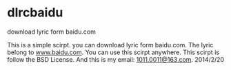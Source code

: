 dlrcbaidu
=========

download lyric form baidu.com

This is a simple scirpt. you can download lyric form baidu.com. The lyric belong
to www.baidu.com. You can use this scirpt anywhere. This scirpt is follow the BSD License. And this is my email: 
1011.0011@163.com. 2014/2/20
